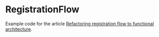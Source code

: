 # RegistrationFlow

Example code for the article [Refactoring registration flow to functional architecture](https://blog.ploeh.dk/2019/12/02/refactoring-registration-flow-to-functional-architecture).
